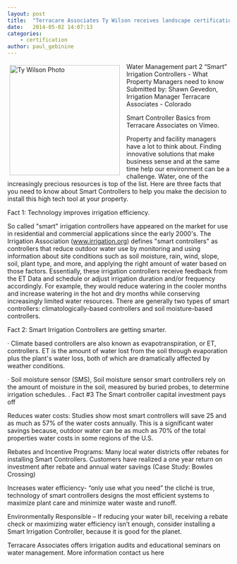 ```yaml
---
layout: post
title:  "Terracare Associates Ty Wilson receives landscape certification highest status"
date:   2014-05-02 14:07:13
categories: 
    - certification
author: paul_gebinine
---
```

<img src="{{ site.baseurl }}/images/blog/Ty-Wilson.jpg" alt="Ty Wilson Photo" width="250px" height="250px" style="float:left; border: 5px solid white; margin-right: 10px;">

Water Management part 2
“Smart” Irrigation Controllers - What Property Managers need to know
Submitted by: Shawn Gevedon, Irrigation Manager Terracare Associates - Colorado

 
Smart Controller Basics from Terracare Associates on Vimeo.

Property and facility managers have a lot to think about.  Finding innovative solutions that make business sense and at the same time help our environment can be a challenge.  Water, one of the increasingly precious resources is top of the list.  Here are three facts that you need to know about Smart Controllers to help you make the decision to install this high tech tool at your property.

Fact 1: Technology improves irrigation efficiency.   

So called "smart" irrigation controllers have appeared on the market for use in residential and commercial applications since the early 2000's. The Irrigation Association (www.irrigation.org) defines "smart controllers" as controllers that reduce outdoor water use by monitoring and using information about site conditions such as soil moisture, rain, wind, slope, soil, plant type, and more, and applying the right amount of water based on those factors. Essentially, these irrigation controllers receive feedback from the ET Data and schedule or adjust irrigation duration and/or frequency accordingly. For example, they would reduce watering in the cooler months and increase watering in the hot and dry months while conserving increasingly limited water resources. There are generally two types of smart controllers: climatologically-based controllers and soil moisture-based controllers.

Fact 2: Smart Irrigation Controllers are getting smarter.

·         Climate based controllers are also known as evapotranspiration, or ET, controllers. ET is the amount of water lost from the soil through evaporation plus the plant's water loss, both of which are dramatically affected by weather conditions.

·        Soil moisture sensor (SMS), Soil moisture sensor smart controllers rely on the amount of moisture in the soil, measured by buried probes, to determine irrigation schedules.
.
Fact #3 The Smart controller capital investment pays off

Reduces water costs:  Studies show most smart controllers will save 25 and as much as 57% of the water costs annually. This is a significant water savings because, outdoor water can be as much as 70% of the total properties water costs in some regions of the U.S.           

Rebates and Incentive Programs: Many local water districts offer rebates for installing Smart Controllers.  Customers have realized a one year return on investment after rebate and annual water savings (Case Study: Bowles Crossing)

Increases water efficiency- “only use what you need” the cliché is true, technology of smart controllers designs the most efficient systems to maximize plant care and minimize water waste and runoff.

Environmentally Responsible – If reducing your water bill, receiving a rebate check or maximizing water efficiency isn’t enough, consider installing a Smart Irrigation Controller, because it is good for the planet.

Terracare Associates offers irrigation audits and educational seminars on water management.  More information contact us here


[jekyll-gh]: https://github.com/mojombo/jekyll
[jekyll]:    http://jekyllrb.com
